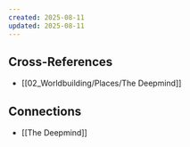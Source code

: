```yaml
---
created: 2025-08-11
updated: 2025-08-11
---
```




## Cross-References

- [[02_Worldbuilding/Places/The Deepmind]]


## Connections

- [[The Deepmind]]
